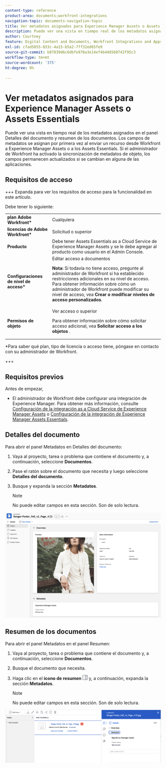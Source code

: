 ```yaml
---
content-type: reference
product-area: documents;workfront-integrations
navigation-topic: documents-navigation-topic
title: Ver metadatos asignados para Experience Manager Assets o Assets Essentials
description: Puede ver una vista en tiempo real de los metadatos asignados en el panel Detalles del documento y resumen de los documentos.
author: Courtney
feature: Digital Content and Documents, Workfront Integrations and Apps
exl-id: cfad5855-033c-4a15-b5a2-7ff32ed65fe9
source-git-commit: b87839d6c6dbfe978a3e14ef4b448560742f95c3
workflow-type: tm+mt
source-wordcount: '375'
ht-degree: 0%

---
```


# Ver metadatos asignados para Experience Manager Assets o Assets Essentials

Puede ver una vista en tiempo real de los metadatos asignados en el panel Detalles del documento y resumen de los documentos. Los campos de metadatos se asignan por primera vez al enviar un recurso desde Workfront a Experience Manager Assets o a los Assets Essentials. Si el administrador de Workfront ha activado la sincronización de metadatos de objeto, los campos permanecen actualizados si se cambian en alguna de las aplicaciones.

## Requisitos de acceso

+++ Expanda para ver los requisitos de acceso para la funcionalidad en este artículo.

Debe tener lo siguiente:

<table>
  <tr>
   <td><strong>plan Adobe Workfront*</strong>
   </td>
   <td>Cualquiera
   </td>
  </tr>
  <tr>
   <td><strong>licencias de Adobe Workfront*</strong>
   </td>
   <td>Solicitud o superior
   </td>
  </tr>
  <tr>
   <td><strong>Producto</strong>
   </td>
   <td>Debe tener Assets Essentials as a Cloud Service de Experience Manager Assets y se le debe agregar al producto como usuario en el Admin Console.
   </td>
  </tr>
  <tr>
   <td><strong>Configuraciones de nivel de acceso*</strong>
   </td>
   <td>Editar acceso a documentos
<p>
<strong>Nota: </strong>Si todavía no tiene acceso, pregunte al administrador de Workfront si ha establecido restricciones adicionales en su nivel de acceso. Para obtener información sobre cómo un administrador de Workfront puede modificar su nivel de acceso, vea <strong>Crear o modificar niveles de acceso personalizados</strong>.
   </td>
  </tr>
  <tr>
   <td><strong>Permisos de objeto</strong>
   </td>
   <td>Ver acceso o superior
<p>
Para obtener información sobre cómo solicitar acceso adicional, vea <strong>Solicitar acceso a los objetos </strong>.
   </td>
  </tr>
</table>


*Para saber qué plan, tipo de licencia o acceso tiene, póngase en contacto con su administrador de Workfront.

+++

## Requisitos previos

Antes de empezar,

* El administrador de Workfront debe configurar una integración de Experience Manager. Para obtener más información, consulte [Configuración de la integración as a Cloud Service de Experience Manager Assets](/help/quicksilver/administration-and-setup/configure-integrations/configure-aacs-integration.md) o [Configuración de la integración de Experience Manager Assets Essentials](/help/quicksilver/documents/adobe-workfront-for-experience-manager-assets-essentials/setup-asset-essentials.md).


## Detalles del documento

Para abrir el panel Metadatos en Detalles del documento:

1. Vaya al proyecto, tarea o problema que contiene el documento y, a continuación, seleccione **Documentos**.
1. Pase el ratón sobre el documento que necesita y luego seleccione **Detalles del documento**.
1. Busque y expanda la sección **Metadatos**.

   >[!NOTE]
   >
   >No puede editar campos en esta sección. Son de solo lectura.

![panel de detalles del documento](assets/metadata-panel-doc-details.png)


## Resumen de los documentos

Para abrir el panel Metadatos en el panel Resumen:

1. Vaya al proyecto, tarea o problema que contiene el documento y, a continuación, seleccione **Documentos**.
1. Busque el documento que necesita.
1. Haga clic en el **icono de resumen** ![icono de resumen](assets/summary-panel-icon.png) y, a continuación, expanda la sección **Metadatos**.

   >[!NOTE]
   >
   >No puede editar campos en esta sección. Son de solo lectura.

![resumen de documentos](assets/metadata-panel-summary.png)
